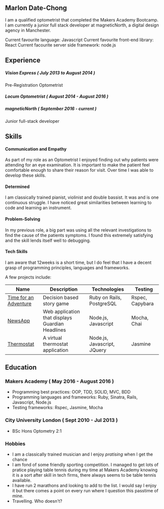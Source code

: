 ## Marlon Date-Chong

I am a qualified optometrist that completed the Makers Academy Bootcamp. I am currently a junior full stack developer at magneticNorth, a digital design agency in Manchester.

Current favourite language: Javascript
Current favourite front-end library: React
Current facourite server side framework: node.js

## Experience

##### Vision Express ( July 2013 to August 2014 )  
Pre-Registration Optometrist

##### Locum Optometrist ( August 2014 - August 2016 )

##### magneticNorth ( September 2016 - current )
Junior full-stack developer

## Skills

#### Communication and Empathy

As part of my role as an Optometrist I enjoyed finding out why patients were attending for an eye examination. It is important to make the patient feel comfortable enough to share their reason for visit. Over time I was able to develop these skills.


#### Determined

I am classically trained pianist, violinist and double bassist. It was and is one continuous struggle. I have noticed great similarities between learning to code and learning an instrument.

#### Problem-Solving

In my previous role, a big part was using all the relevant investigations to find the cause of the patients symptoms. I found this extremely satisfying and the skill lends itself well to debugging.

#### Tech Skills

I am aware that 12weeks is a short time, but I do feel that I have a decent grasp of programming principles, languages and frameworks.

A few projects include:

| Name                                                   | Description                                                | Technologies                   | Testing         |
|      ---------------------------------------           | -------------------                                        | ----------------------         | ------------    |
| [Time for an Adventure](https://github.com/lomlo/TFAA) | Decision based story game                                  | Ruby on Rails, PostgreSQL | Rspec, Capybara |
| [NewsApp](https://github.com/marlondc/newsApp)         | Web application that displays Guardian Headlines           | Node.js, Javascript            | Mocha, Chai     |
| [Thermostat](https://github.com/marlondc/thermostat)   | A virtual thermostat application                           | Node.js, Javascript, JQuery    | Jasmine         |  



## Education

### Makers Academy ( May 2016 - August 2016 )


- Programming best practices: OOP, TDD, SOLID, MVC, BDD
- Programming languages and frameworks: Ruby, Sinatra, Rails, Javascript, Node.js
- Testing frameworks: Rspec, Jasmine, Mocha

### City University London ( Sept 2010 - Jul 2013 )

- BSc Hons Optometry 2:1

### Hobbies

- I am a classically trained musician and I enjoy _pratising_ when I get the chance
- I am fond of some friendly sporting competition. I managed to get lots of pratice playing table tennis during my time at Makers Academy knowing it is a sort after skill in tech firms, there always seems to be table tennis available.
- I have run 2 marathons and looking to add to the list. I would say I enjoy it but there comes a point on every run where I question this passtime of mine.
- Travelling. Who doesn't?
